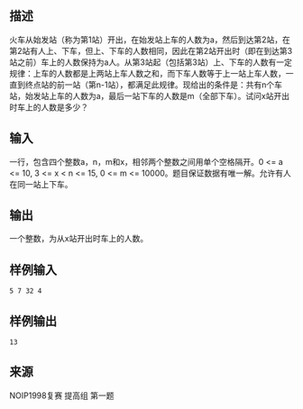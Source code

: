 ## 描述


火车从始发站（称为第1站）开出，在始发站上车的人数为a，然后到达第2站，在第2站有人上、下车，但上、下车的人数相同，因此在第2站开出时（即在到达第3站之前）车上的人数保持为a人。从第3站起（包括第3站）上、下车的人数有一定规律：上车的人数都是上两站上车人数之和，而下车人数等于上一站上车人数，一直到终点站的前一站（第n-1站），都满足此规律。现给出的条件是：共有n个车站，始发站上车的人数为a，最后一站下车的人数是m（全部下车）。试问x站开出时车上的人数是多少？

## 输入


一行，包含四个整数a，n，m和x，相邻两个整数之间用单个空格隔开。0 <= a <= 10, 3 <= x < n <= 15, 0 <= m <= 10000。题目保证数据有唯一解。允许有人在同一站上下车。

## 输出


一个整数，为从x站开出时车上的人数。

## 样例输入


```
5 7 32 4
```


## 样例输出


```
13
```


## 来源


NOIP1998复赛 提高组 第一题

